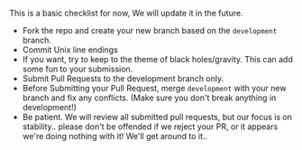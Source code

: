 This is a basic checklist for now, We will update it in the future.

* Fork the repo and create your new branch based on the `development` branch.
* Commit Unix line endings
* If you want, try to keep to the theme of black holes/gravity. This can add some fun to your submission.
* Submit Pull Requests to the development branch only.
* Before Submitting your Pull Request, merge `development` with your new branch and fix any conflicts. (Make sure you don't break anything in development!)
* Be patient. We will review all submitted pull requests, but our focus is on stability.. please don't be offended if we reject your PR, or it appears we're doing nothing with it! We'll get around to it..
